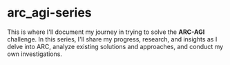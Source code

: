 # arc_agi-series

This is where I'll document my journey in trying to solve the **ARC-AGI** challenge. In this series, I'll share my progress, research, and insights as I delve into ARC, analyze existing solutions and approaches, and conduct my own investigations.
